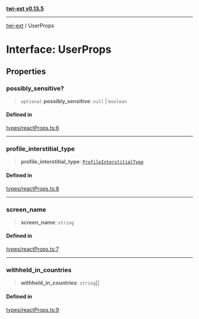 [**twi-ext v0.13.5**](../README.md)

***

[twi-ext](../README.md) / UserProps

# Interface: UserProps

## Properties

### possibly\_sensitive?

> `optional` **possibly\_sensitive**: `null` \| `boolean`

#### Defined in

[types/reactProps.ts:6](https://github.com/Robot-Inventor/twi-ext/blob/161180962d20763ef92b105acdbfd3ec11584936/src/types/reactProps.ts#L6)

***

### profile\_interstitial\_type

> **profile\_interstitial\_type**: [`ProfileInterstitialType`](../type-aliases/ProfileInterstitialType.md)

#### Defined in

[types/reactProps.ts:8](https://github.com/Robot-Inventor/twi-ext/blob/161180962d20763ef92b105acdbfd3ec11584936/src/types/reactProps.ts#L8)

***

### screen\_name

> **screen\_name**: `string`

#### Defined in

[types/reactProps.ts:7](https://github.com/Robot-Inventor/twi-ext/blob/161180962d20763ef92b105acdbfd3ec11584936/src/types/reactProps.ts#L7)

***

### withheld\_in\_countries

> **withheld\_in\_countries**: `string`[]

#### Defined in

[types/reactProps.ts:9](https://github.com/Robot-Inventor/twi-ext/blob/161180962d20763ef92b105acdbfd3ec11584936/src/types/reactProps.ts#L9)
